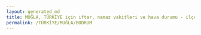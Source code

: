 ```yaml
---
layout: generated_md
title: MUĞLA, TÜRKİYE için iftar, namaz vakitleri ve hava durumu - ilçe/eyalet seç
permalink: /TÜRKİYE/MUĞLA/BODRUM
---
```


<script type="text/javascript">
  var country = TÜRKİYE;
  var city = MUĞLA;
  var state = BODRUM;
  var lat = 72;
  var lon = 21;
</script>

